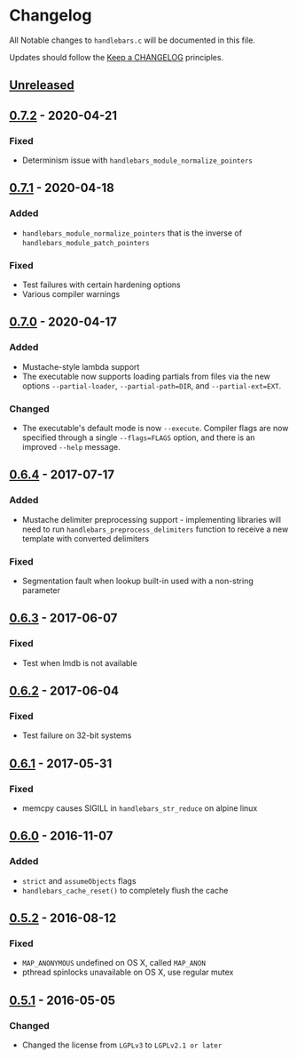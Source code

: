 # Changelog

All Notable changes to `handlebars.c` will be documented in this file.

Updates should follow the [Keep a CHANGELOG](http://keepachangelog.com/) principles.

## [Unreleased]

## [0.7.2] - 2020-04-21

### Fixed
- Determinism issue with `handlebars_module_normalize_pointers`

## [0.7.1] - 2020-04-18

### Added
- `handlebars_module_normalize_pointers` that is the inverse of `handlebars_module_patch_pointers`

### Fixed
- Test failures with certain hardening options
- Various compiler warnings

## [0.7.0] - 2020-04-17

### Added
- Mustache-style lambda support
- The executable now supports loading partials from files via the new options
`--partial-loader`, `--partial-path=DIR`, and `--partial-ext=EXT`.

### Changed
- The executable's default mode is now `--execute`. Compiler flags are now
specified through a single `--flags=FLAGS` option, and there is an improved `--help` message.

## [0.6.4] - 2017-07-17

### Added
- Mustache delimiter preprocessing support - implementing libraries will need to run `handlebars_preprocess_delimiters`
function to receive a new template with converted delimiters

### Fixed
- Segmentation fault when lookup built-in used with a non-string parameter

## [0.6.3] - 2017-06-07

### Fixed
- Test when lmdb is not available

## [0.6.2] - 2017-06-04

### Fixed
- Test failure on 32-bit systems

## [0.6.1] - 2017-05-31

### Fixed
- memcpy causes SIGILL in `handlebars_str_reduce` on alpine linux

## [0.6.0] - 2016-11-07

### Added
- `strict` and `assumeObjects` flags
- `handlebars_cache_reset()` to completely flush the cache

## [0.5.2] - 2016-08-12

### Fixed
- `MAP_ANONYMOUS` undefined on OS X, called `MAP_ANON`
- pthread spinlocks unavailable on OS X, use regular mutex

## [0.5.1] - 2016-05-05

### Changed
- Changed the license from `LGPLv3` to `LGPLv2.1 or later`

[Unreleased]: https://github.com/jbboehr/handlebars.c/compare/v0.7.2...HEAD
[0.7.2]: https://github.com/jbboehr/handlebars.c/compare/v0.7.1...v0.7.2
[0.7.1]: https://github.com/jbboehr/handlebars.c/compare/v0.7.0...v0.7.1
[0.7.0]: https://github.com/jbboehr/handlebars.c/compare/v0.6.4...v0.7.0
[0.6.4]: https://github.com/jbboehr/handlebars.c/compare/v0.6.3...v0.6.4
[0.6.3]: https://github.com/jbboehr/handlebars.c/compare/v0.6.2...v0.6.3
[0.6.2]: https://github.com/jbboehr/handlebars.c/compare/v0.6.1...v0.6.2
[0.6.1]: https://github.com/jbboehr/handlebars.c/compare/v0.6.0...v0.6.1
[0.6.0]: https://github.com/jbboehr/handlebars.c/compare/v0.5.2...v0.6.0
[0.5.2]: https://github.com/jbboehr/handlebars.c/compare/v0.5.1...v0.5.2
[0.5.1]: https://github.com/jbboehr/handlebars.c/compare/v0.5.0...v0.5.1
